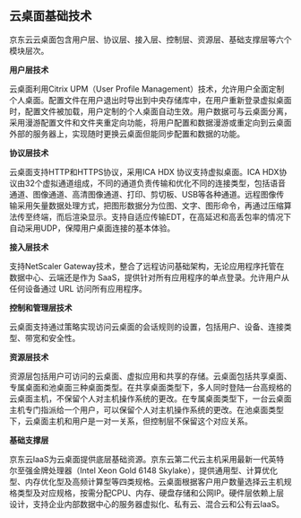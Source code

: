 ## 云桌面基础技术

京东云云桌面包含用户层、协议层、接入层、控制层、资源层、基础支撑层等六个模块层次。

**用户层技术**

云桌面利用Citrix UPM（User Profile Management）技术，允许用户全面定制个人桌面。配置文件在用户退出时导出到中央存储库中，在用户重新登录虚拟桌面时，配置文件被加载，用户定制的个人桌面自动生效。用户数据可与云桌面分离，采用漫游配置文件和文件夹重定向功能，将用户配置和数据漫游或重定向到云桌面外部的服务器上，实现随时更换云桌面但能同步配置和数据的功能。

**协议层技术**

云桌面支持HTTP和HTTPS协议，采用ICA HDX 协议支持虚拟桌面。ICA HDX协议由32个虚拟通道组成，不同的通道负责传输和优化不同的连接类型，包括语音通道、图像通道、高清图像通道、打印、剪切板、USB等各种通道。远程图像传输采用矢量数据处理方式，把图形数据分为位图、文字、图形命令，再通过压缩算法传至终端，而后渲染显示。支持自适应传输EDT，在高延迟和高丢包率的情况下自动采用UDP，保障用户桌面连接的基本体验。

**接入层技术**

支持NetScaler Gateway技术，整合了远程访问基础架构，无论应用程序托管在数据中心、云端还是作为 SaaS，提供针对所有应用程序的单点登录。允许用户从任何设备通过 URL 访问所有应用程序。

**控制和管理层技术**

云桌面支持通过策略实现访问云桌面的会话规则的设置，包括用户、设备、连接类型、带宽和安全性。

**资源层技术**

资源层包括用户可访问的云桌面、虚拟应用和共享的存储。云桌面包括共享桌面、专属桌面和池桌面三种桌面类型。在共享桌面类型下，多人同时登陆一台高规格的云桌面主机，不保留个人对主机操作系统的更改。在专属桌面类型下，一台云桌面主机专门指派给一个用户，可以保留个人对主机操作系统的更改。在池桌面类型下，云桌面主机和用户是一对一关系，但控制层不保留这个对应关系。

**基础支撑层**

京东云IaaS为云桌面提供底层基础资源。京东云第二代云主机采用最新一代英特尔至强金牌处理器（Intel Xeon Gold 6148 Skylake），提供通用型、计算优化型、内存优化型及高频计算型等四类规格。云桌面根据客户用户数量选择云主机规格类型及对应规格，按需分配CPU、内存、硬盘存储和公网IP。硬件层依赖上层设计，支持企业内部数据中心的服务器虚拟化、私有云、混合云和公有云IaaS。

